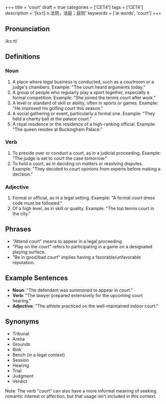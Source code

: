 +++
title = 'court'
draft = true
categories = ['CET4']
tags = ['CET4']
description = '[kɔːt] n.法院，法庭；庭院'
keywords = ['ai words', 'court']
+++

## Pronunciation
/kɔːrt/

## Definitions
### Noun
1. A place where legal business is conducted, such as a courtroom or a judge's chambers. Example: "The court heard arguments today."
2. A group of people who regularly play a sport together, especially a formal competition. Example: "She joined the tennis court after work."
3. A level or standard of skill or ability, often in sports or games. Example: "He improved his golfing court this season."
4. A social gathering or event, particularly a formal one. Example: "They held a charity ball at the palace court."
5. A royal residence or the residence of a high-ranking official. Example: "The queen resides at Buckingham Palace."

### Verb
1. To preside over or conduct a court, as in a judicial proceeding. Example: "The judge is set to court the case tomorrow."
2. To hold a court, as in deciding on matters or resolving disputes. Example: "They decided to court opinions from experts before making a decision."

### Adjective
1. Formal or official, as in a legal setting. Example: "A formal court dress code must be followed."
2. Of a high level, as in skill or quality. Example: "The top tennis court in the city."

## Phrases
- "Attend court" means to appear in a legal proceeding.
- "Play on the court" refers to participating in a game on a designated playing surface.
- "Be in good/bad court" implies having a favorable/unfavorable reputation.

## Example Sentences
- **Noun**: "The defendant was summoned to appear in court."
- **Verb**: "The lawyer prepared extensively for the upcoming court hearing."
- **Adjective**: "The athlete practiced on the well-maintained indoor court."

## Synonyms
- Tribunal
- Arena
- Grounds
- Rink
- Bench (in a legal context)
- Session
- Hearing
- Trial
- Judgment
- Verdict

Note: The verb "court" can also have a more informal meaning of seeking romantic interest or affection, but that usage isn't included in this context.
